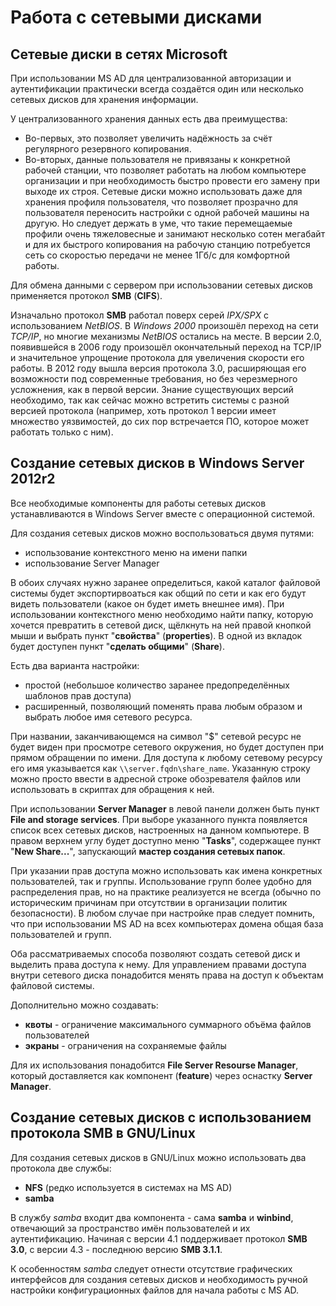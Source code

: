 # Работа с сетевыми дисками

## Сетевые диски в сетях Microsoft

При использовании MS AD для централизованной авторизации и аутентификации практически всегда создаётся один или несколько сетевых дисков для хранения информации. 

У централизованного хранения данных есть два преимущества: 

- Во-первых, это позволяет увеличить надёжность за счёт регулярного резервного копирования. 
- Во-вторых, данные пользователя не привязаны к конкретной рабочей станции, что позволяет работать на любом компьютере организации и при необходимость быстро провести его замену при выходе их строя. Сетевые диски можно использовать даже для хранения профиля пользователя, что позволяет прозрачно для пользователя переносить настройки с одной рабочей машины на другую. Но следует держать в уме, что такие перемещаемые профили очень тяжеловесные и занимают несколько сотен мегабайт и для их быстрого копирования на рабочую станцию потребуется сеть со скоростью передачи не менее 1Гб/с для комфортной работы.

Для обмена данными с сервером при использовании сетевых дисков применяется протокол **SMB** (**CIFS**). 

Изначально протокол **SMB** работал поверх серей *IPX/SPX* с использованием *NetBIOS*. В *Windows 2000* произошёл переход на сети *TCP/IP*, но многие механизмы *NetBIOS* остались на месте. В версии 2.0, появившейся в 2006 году произошёл окончательный переход на TCP/IP и значительное упрощение протокола для увеличения скорости его работы. В 2012 году вышла версия протокола 3.0, расширяющая его возможности под современные требования, но без черезмерного усложнения, как в первой версии. Знание существующих версий необходимо, так как сейчас можно встретить системы с разной версией протокола (например, хоть протокол 1 версии имеет множество уязвимостей, до сих пор встречается ПО, которое может работать только с ним).

## Создание сетевых дисков в Windows Server 2012r2

Все необходимые компоненты для работы сетевых дисков устанавливаются в Windows Server вместе с операционной системой. 

Для создания сетевых дисков можно воспользоваться двумя путями:
- использование контекстного меню на имени папки
- использование Server Manager

В обоих случаях нужно заранее определиться, какой каталог файловой системы будет экспортирвоаться как общий по сети и как его будут видеть пользователи (какое он будет иметь внешнее имя).
При использовании контекстного меню необходимо найти папку, которую хочется превратить в сетевой диск, щёлкнуть на ней правой кнопкой мыши и выбрать пункт "**свойства**" (**properties**). В одной из вкладок будет доступен пункт "**сделать общими**" (**Share**). 

Есть два варианта настройки:
- простой (небольшое количество заранее предопределённых шаблонов прав доступа) 
- расширенный, позволяющий поменять права любым образом и выбрать любое имя сетевого ресурса. 

При названии, заканчивающемся на символ "$" сетевой ресурс не будет виден при просмотре сетевого окружения, но будет доступен при прямом обращении по имени. Для доступа к любому сетевому ресурсу его имя указывается как `\\server.fqdn\share_name`. Указанную строку можно просто ввести в адресной строке обозревателя файлов или использовать в скриптах для обращения к ней.

При использовании **Server Manager** в левой панели должен быть пункт **File and storage services**. При выборе указанного пункта появляется список всех сетевых дисков, настроенных на данном компьютере. В правом верхнем углу будет доступно меню "**Tasks**", содержащее пункт "**New Share...**", запускающий **мастер создания сетевых папок**. 

При указании прав доступа можно использовать как имена конкретных пользователей, так и группы. Использование групп более удобно для распределения прав, но на практике реализуется не всегда (обычно по историческим причинам при отсутствии в организации политик безопасности). В любом случае при настройке прав следует помнить, что при использовании MS AD на всех компьютерах домена общая база пользователей и групп. 

Оба рассматриваемых способа позволяют создать сетевой диск и выделить права доступа к нему. Для управлением правами доступа внутри сетевого диска понадобится менять права на доступ к объектам файловой системы. 

Дополнительно можно создавать:
- **квоты** - ограничение максимального суммарного объёма файлов пользователей
- **экраны** - ограничения на сохраняемые файлы

Для их использования понадобится **File Server Resourse Manager**, который доставляется как компонент (**feature**) через оснастку **Server Manager**.

## Создание сетевых дисков с использованием протокола SMB в GNU/Linux

Для создания сетевых дисков в GNU/Linux можно использовать два протокола две службы:
 - **NFS** (редко используется в системах на MS AD)
 -  **samba** 

В службу *samba* входит два компонента - сама **samba** и **winbind**, отвечающий за пространство имён пользователей и их аутентификацию. Начиная с версии 4.1 поддерживает протокол **SMB 3.0**, с версии 4.3 - последнюю версию **SMB 3.1.1**.

К  особенностям *samba* следует отнести отсутствие графических интерфейсов для создания сетевых дисков и необходимость ручной настройки конфигурационных файлов для начала работы с MS AD.
